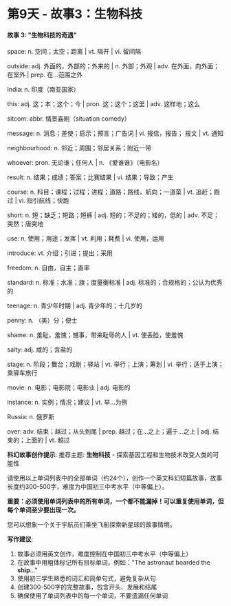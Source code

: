 # 第9天 - 故事3：生物科技

#### 故事 3: "生物科技的奇遇"

space: n. 空间；太空；距离 | vt. 隔开 | vi. 留间隔

outside: adj. 外面的，外部的；外来的 | n. 外部；外观 | adv. 在外面，向外面；在室外 | prep. 在…范围之外

India: n. 印度（南亚国家）

this: adj. 这；本；这个；今 | pron. 这；这个；这里 | adv. 这样地；这么

sitcom: abbr. 情景喜剧（situation comedy）

message: n. 消息；差使；启示；预言；广告词 | vi. 报信，报告； 报文 | vt. 通知

neighbourhood: n. 邻近；周围；邻居关系；附近一带

whoever: pron. 无论谁；任何人 | n. 《爱谁谁》（电影名）

result: n. 结果；成绩；答案；比赛结果 | vi. 结果；导致；产生

course: n. 科目；课程；过程；进程；道路；路线，航向；一道菜 | vt. 追赶；跑过 | vi. 指引航线；快跑

short: n. 短；缺乏；短路；短裤 | adj. 短的；不足的；矮的，低的 | adv. 不足；突然；唐突地

use: n. 使用；用途；发挥 | vt. 利用；耗费 | vi. 使用，运用

introduce: vt. 介绍；引进；提出；采用

freedom: n. 自由，自主；直率

standard: n. 标准；水准；旗；度量衡标准 | adj. 标准的；合规格的；公认为优秀的

teenage: n. 青少年时期 | adj. 青少年的；十几岁的

penny: n. （美）分；便士

shame: n. 羞耻，羞愧；憾事，带来耻辱的人 | vt. 使丢脸，使羞愧

salty: adj. 咸的；含盐的

stage: n. 阶段；舞台；戏剧；驿站 | vt. 举行；上演；筹划 | vi. 举行；适于上演；乘驿车旅行

movie: n. 电影；电影院；电影业 | adj. 电影的

instance: n. 实例；情况；建议 | vt. 举...为例

Russia: n. 俄罗斯

over: adv. 结束；越过；从头到尾 | prep. 越过；在…之上；遍于…之上 | adj. 结束的；上面的 | vt. 越过

**科幻故事创作提示**:
推荐主题: **生物科技** - 探索基因工程和生物技术改变人类的可能性

请使用以上单词列表中的全部单词（约24个），创作一个英文科幻短篇故事，故事长度约300-500字，难度为中国初三中考水平（中等偏上）。

**重要：必须使用单词列表中的所有单词，一个都不能漏掉！可以重复使用单词，但每个单词至少要出现一次。**

您可以想象一个关于宇航员们乘坐飞船探索新星球的故事情境。

**写作建议**: 
1. 故事必须用英文创作，难度控制在中国初三中考水平（中等偏上）
2. 在故事中用粗体标记所有目标单词，例如："The astronaut boarded the **ship**..."
3. 使用初三学生熟悉的词汇和简单句式，避免复杂从句
4. 创建300-500字的完整故事，包含开头、发展和结尾
5. 确保使用了单词列表中的每一个单词，不要遗漏任何单词
